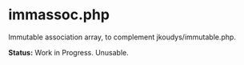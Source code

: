 # immassoc.php
Immutable association array, to complement jkoudys/immutable.php.

**Status:** Work in Progress. Unusable.
